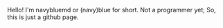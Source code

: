 Hello! I'm navybluemd or (navy)blue for short.
Not a programmer yet; So, this is just a github page.
<!---
navybluemd/navybluemd is a ✨ special ✨ repository because its `README.md` (this file) appears on your GitHub profile.
You can click the Preview link to take a look at your changes.
--->
